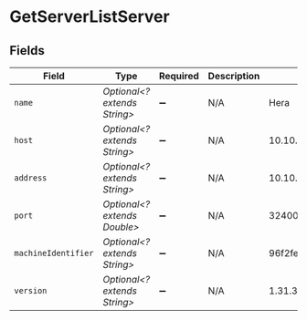# GetServerListServer


## Fields

| Field                                    | Type                                     | Required                                 | Description                              | Example                                  |
| ---------------------------------------- | ---------------------------------------- | ---------------------------------------- | ---------------------------------------- | ---------------------------------------- |
| `name`                                   | *Optional<? extends String>*             | :heavy_minus_sign:                       | N/A                                      | Hera                                     |
| `host`                                   | *Optional<? extends String>*             | :heavy_minus_sign:                       | N/A                                      | 10.10.10.47                              |
| `address`                                | *Optional<? extends String>*             | :heavy_minus_sign:                       | N/A                                      | 10.10.10.47                              |
| `port`                                   | *Optional<? extends Double>*             | :heavy_minus_sign:                       | N/A                                      | 32400                                    |
| `machineIdentifier`                      | *Optional<? extends String>*             | :heavy_minus_sign:                       | N/A                                      | 96f2fe7a78c9dc1f16a16bedbe90f98149be16b4 |
| `version`                                | *Optional<? extends String>*             | :heavy_minus_sign:                       | N/A                                      | 1.31.3.6868-28fc46b27                    |